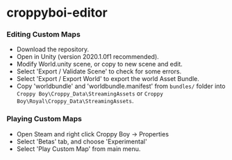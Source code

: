 # croppyboi-editor

### Editing Custom Maps

* Download the repository.
* Open in Unity (version 2020.1.0f1 recommended).
* Modify World.unity scene, or copy to new scene and edit.
* Select 'Export / Validate Scene' to check for some errors.
* Select 'Export / Export World' to export the world Asset Bundle.
* Copy 'worldbundle' and 'worldbundle.manifest' from `bundles/` folder into `Croppy Boy\Croppy_Data\StreamingAssets` or `Croppy Boy\Royal\Croppy_Data\StreamingAssets`.

### Playing Custom Maps

* Open Steam and right click Croppy Boy -> Properties
* Select 'Betas' tab, and choose 'Experimental'
* Select 'Play Custom Map' from main menu.
